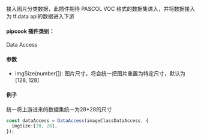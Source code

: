 接入图片分类数据，此插件期待 PASCOL VOC 格式的数据集进入，并将数据接入为 tf.data api的数据进入下游

<a name="klNlr"></a>
#### pipcook 插件类别：
Data Access

<a name="YN9Jh"></a>
#### 参数

- imgSize(number[]): 图片尺寸，将会统一把图片重置为特定尺寸，默认为[128, 128]

<a name="FZx0K"></a>
#### 例子
统一将上游进来的数据集统一为28*28的尺寸

```typescript
const dataAccess = DataAccess(imageClassDataAccess, {
  imgSize:[28, 28],
});
```
